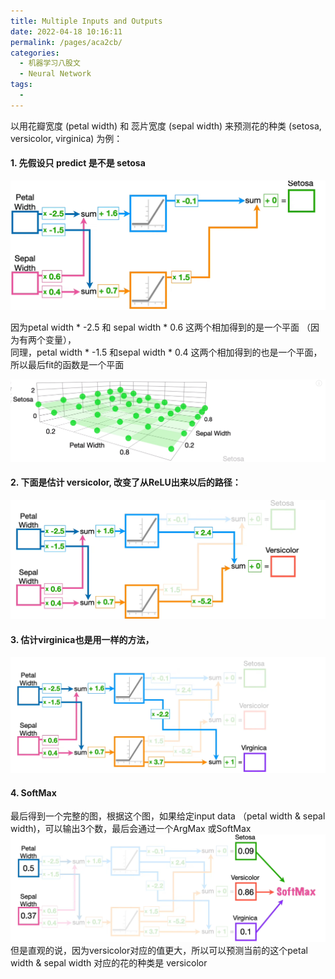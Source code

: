 ```yaml
---
title: Multiple Inputs and Outputs
date: 2022-04-18 10:16:11
permalink: /pages/aca2cb/
categories:
  - 机器学习八股文
  - Neural Network
tags:
  - 
---
```

以用花瓣宽度 (petal width) 和 蕊片宽度 (sepal width) 来预测花的种类 (setosa, versicolor, virginica) 为例：


#### 1. 先假设只 predict 是不是 setosa
![](https://raw.githubusercontent.com/emmableu/image/master/202204181043619.png)

因为petal width * -2.5 和 sepal width * 0.6 这两个相加得到的是一个平面 （因为有两个变量），     
同理，petal width * -1.5  和sepal width * 0.4 这两个相加得到的也是一个平面，    
所以最后fit的函数是一个平面

![](https://raw.githubusercontent.com/emmableu/image/master/202204181041146.png)

#### 2. 下面是估计 versicolor, 改变了从ReLU出来以后的路径：
![](https://raw.githubusercontent.com/emmableu/image/master/202204181051938.png)

#### 3. 估计virginica也是用一样的方法，
![](https://raw.githubusercontent.com/emmableu/image/master/202204181056220.png)

#### 4. SoftMax
最后得到一个完整的图，根据这个图，如果给定input data （petal width & sepal width)，可以输出3个数，最后会通过一个ArgMax 或SoftMax
![](https://raw.githubusercontent.com/emmableu/image/master/202204181054224.png)
但是直观的说，因为versicolor对应的值更大，所以可以预测当前的这个petal width & sepal width 对应的花的种类是 versicolor
